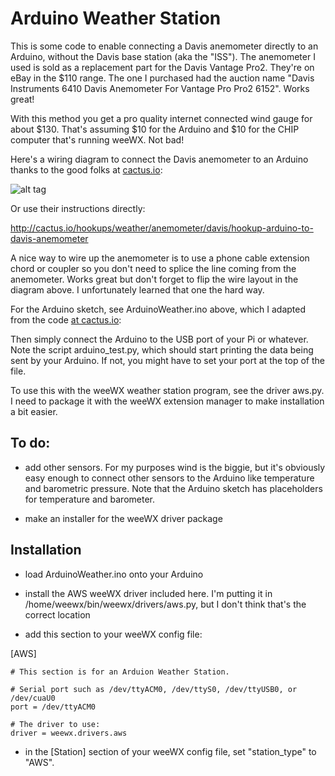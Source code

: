 # Arduino Weather Station

This is some code to enable connecting a Davis anemometer directly to an Arduino, without the Davis base station (aka the "ISS"). The anemometer I used is sold as a replacement part for the Davis Vantage Pro2. They're on eBay in the $110 range. The one I purchased had the auction name "Davis Instruments 6410 Davis Anemometer For Vantage Pro Pro2 6152". Works great!

With this method you get a pro quality internet connected wind gauge for about $130. That's assuming $10 for the Arduino and $10 for the CHIP computer that's running weeWX. Not bad!

Here's a wiring diagram to connect the Davis anemometer to an Arduino thanks to the good folks at [cactus.io](http://cactus.io/hookups/weather/anemometer/davis/hookup-arduino-to-davis-anemometer):

![alt tag](https://github.com/wrybread/ArduinoWeatherStation/raw/master/arduino-to-davis-anemometer-hookup-circuit.jpg)

Or use their instructions directly:

http://cactus.io/hookups/weather/anemometer/davis/hookup-arduino-to-davis-anemometer

A nice way to wire up the anemometer is to use a phone cable extension chord or coupler so you don't need to splice the line coming from the anemometer. Works great but don't forget to flip the wire layout in the diagram above. I unfortunately learned that one the hard way.

For the Arduino sketch, see ArduinoWeather.ino above, which I adapted from the code [at cactus.io](http://cactus.io/hookups/weather/anemometer/davis/hookup-arduino-to-davis-anemometer):

Then simply connect the Arduino to the USB port of your Pi or whatever. Note the script arduino_test.py, which should start printing the data being sent by your Arduino. If not, you might have to set your port at the top of the file.

To use this with the weeWX weather station program, see the driver aws.py. I need to package it with the weeWX extension manager to make installation a bit easier.


## To do:

- add other sensors. For my purposes wind is the biggie, but it's obviously easy enough to connect other sensors to the Arduino like temperature and barometric pressure. Note that the Arduino sketch has placeholders for temperature and barometer.

- make an installer for the weeWX driver package

## Installation 

- load ArduinoWeather.ino onto your Arduino

- install the AWS weeWX driver included here. I'm putting it in /home/weewx/bin/weewx/drivers/aws.py, but I don't think that's the correct location

- add this section to your weeWX config file:

[AWS]

    # This section is for an Arduion Weather Station.

    # Serial port such as /dev/ttyACM0, /dev/ttyS0, /dev/ttyUSB0, or /dev/cuaU0
    port = /dev/ttyACM0

    # The driver to use:
    driver = weewx.drivers.aws

- in the [Station] section of your weeWX config file, set "station_type" to "AWS".

